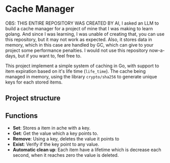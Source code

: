 # Cache Manager
OBS: THIS ENTIRE REPOSITORY WAS CREATED BY AI, I asked an LLM to build a cache manager for a project of mine that I was making to learn golang. And since I was learning, I was unable of creating that, you can use this repository, but it may not work as expected. Also, it stores data in memory, which in this case are handled by GC, which can give to your project some performance penalties. I would not use this repository now-a-days, but if you want to, feel free to.


This project implement a simple system of caching in Go, with support to item expiration based on it's life time (`life_time`). The cache being managed in memory, using the library `crypto/sha256` to generate unique keys for each stored items.

## Project structure


## Functions

- **Set**: Stores a item in ache with a key.
- **Get**: Get the value which a key points to.
- **Remove**: Using a key, deletes the value it points to
- **Exist**: Verify if the key point to any value.
- **Automatic clean up**: Each item have a lifetime which is decrease each second, when it reaches zero the value is deleted.
